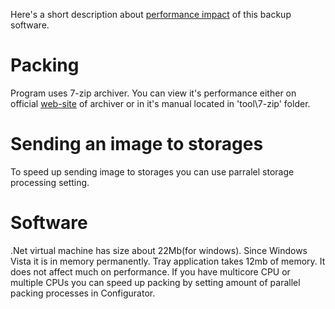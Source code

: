 Here's a short description about [performance impact](./Glossary.md) of this backup software.

# Packing
Program uses 7-zip archiver. You can view it's performance either on official [web-site](http://wwww.7-zip.org) of archiver or in it's manual located in 'tool\7-zip' folder.

# Sending an image to storages
To speed up sending image to storages you can use parralel storage processing setting.

# Software
.Net virtual machine has size about 22Mb(for windows). Since Windows Vista it is in memory permanently.
Tray application takes 12mb of memory. It does not affect much on performance.
If you have multicore CPU or multiple CPUs you can speed up packing by setting amount of parallel packing processes in Configurator.
